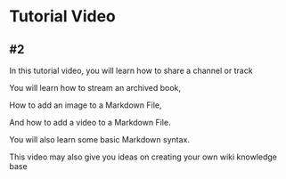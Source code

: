 # Tutorial  Video
## #2

In this tutorial video, you will learn how to share a channel or track

You will learn how to stream an archived book,

How to add an image to a Markdown File,

And how to add a video to a Markdown File.  

You will also learn some basic Markdown syntax. 

This video may also give you ideas on creating your own wiki knowledge base